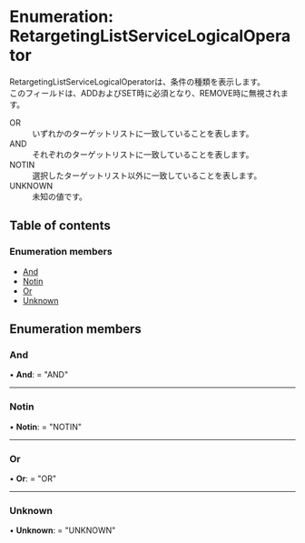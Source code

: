 # Enumeration: RetargetingListServiceLogicalOperator


<div lang=\"ja\"> RetargetingListServiceLogicalOperatorは、条件の種類を表示します。<br> このフィールドは、ADDおよびSET時に必須となり、REMOVE時に無視されます。 </div>  <dl class=term>   <dt class=\"term__item\">OR</dt>   <dd class=\"term__desc\"><span lang=\"ja\">いずれかのターゲットリストに一致していることを表します。</span></dd>   <dt class=\"term__item\">AND</dt>   <dd class=\"term__desc\"><span lang=\"ja\">それぞれのターゲットリストに一致していることを表します。</span></dd>   <dt class=\"term__item\">NOTIN</dt>   <dd class=\"term__desc\"><span lang=\"ja\">選択したターゲットリスト以外に一致していることを表します。</span></dd>   <dt class=\"term__item\">UNKNOWN</dt>   <dd class=\"term__desc\"><span lang=\"ja\">未知の値です。</span></dd> </dl>

## Table of contents

### Enumeration members

- [And](retargetinglistservicelogicaloperator.md#and)
- [Notin](retargetinglistservicelogicaloperator.md#notin)
- [Or](retargetinglistservicelogicaloperator.md#or)
- [Unknown](retargetinglistservicelogicaloperator.md#unknown)

## Enumeration members

### And

• **And**: = "AND"

___

### Notin

• **Notin**: = "NOTIN"

___

### Or

• **Or**: = "OR"

___

### Unknown

• **Unknown**: = "UNKNOWN"
